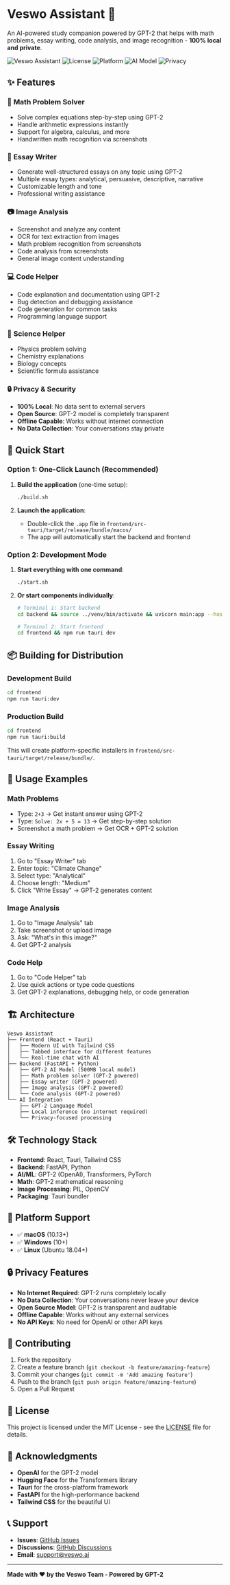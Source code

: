 # Veswo Assistant 🧠

An AI-powered study companion powered by GPT-2 that helps with math problems, essay writing, code analysis, and image recognition - **100% local and private**.

![Veswo Assistant](https://img.shields.io/badge/Version-1.0.0-blue)
![License](https://img.shields.io/badge/License-MIT-green)
![Platform](https://img.shields.io/badge/Platform-Cross--Platform-orange)
![AI Model](https://img.shields.io/badge/AI%20Model-GPT--2-purple)
![Privacy](https://img.shields.io/badge/Privacy-100%25%20Local-red)

## ✨ Features

### 🧮 **Math Problem Solver**
- Solve complex equations step-by-step using GPT-2
- Handle arithmetic expressions instantly
- Support for algebra, calculus, and more
- Handwritten math recognition via screenshots

### 📝 **Essay Writer**
- Generate well-structured essays on any topic using GPT-2
- Multiple essay types: analytical, persuasive, descriptive, narrative
- Customizable length and tone
- Professional writing assistance

### 📷 **Image Analysis**
- Screenshot and analyze any content
- OCR for text extraction from images
- Math problem recognition from screenshots
- Code analysis from screenshots
- General image content understanding

### 💻 **Code Helper**
- Code explanation and documentation using GPT-2
- Bug detection and debugging assistance
- Code generation for common tasks
- Programming language support

### 🔬 **Science Helper**
- Physics problem solving
- Chemistry explanations
- Biology concepts
- Scientific formula assistance

### 🔒 **Privacy & Security**
- **100% Local**: No data sent to external servers
- **Open Source**: GPT-2 model is completely transparent
- **Offline Capable**: Works without internet connection
- **No Data Collection**: Your conversations stay private

## 🚀 Quick Start

### Option 1: One-Click Launch (Recommended)

1. **Build the application** (one-time setup):
   ```bash
   ./build.sh
   ```

2. **Launch the application**:
   - Double-click the `.app` file in `frontend/src-tauri/target/release/bundle/macos/`
   - The app will automatically start the backend and frontend

### Option 2: Development Mode

1. **Start everything with one command**:
   ```bash
   ./start.sh
   ```

2. **Or start components individually**:
   ```bash
   # Terminal 1: Start backend
   cd backend && source ../venv/bin/activate && uvicorn main:app --host 0.0.0.0 --port 8000 --reload
   
   # Terminal 2: Start frontend
   cd frontend && npm run tauri dev
   ```

## 📦 Building for Distribution

### Development Build
```bash
cd frontend
npm run tauri:dev
```

### Production Build
```bash
cd frontend
npm run tauri:build
```

This will create platform-specific installers in `frontend/src-tauri/target/release/bundle/`.

## 🎯 Usage Examples

### Math Problems
- Type: `2+3` → Get instant answer using GPT-2
- Type: `Solve: 2x + 5 = 13` → Get step-by-step solution
- Screenshot a math problem → Get OCR + GPT-2 solution

### Essay Writing
1. Go to "Essay Writer" tab
2. Enter topic: "Climate Change"
3. Select type: "Analytical"
4. Choose length: "Medium"
5. Click "Write Essay" → GPT-2 generates content

### Image Analysis
1. Go to "Image Analysis" tab
2. Take screenshot or upload image
3. Ask: "What's in this image?"
4. Get GPT-2 analysis

### Code Help
1. Go to "Code Helper" tab
2. Use quick actions or type code questions
3. Get GPT-2 explanations, debugging help, or code generation

## 🏗️ Architecture

```
Veswo Assistant
├── Frontend (React + Tauri)
│   ├── Modern UI with Tailwind CSS
│   ├── Tabbed interface for different features
│   └── Real-time chat with AI
├── Backend (FastAPI + Python)
│   ├── GPT-2 AI Model (500MB local model)
│   ├── Math problem solver (GPT-2 powered)
│   ├── Essay writer (GPT-2 powered)
│   ├── Image analysis (GPT-2 powered)
│   └── Code analysis (GPT-2 powered)
└── AI Integration
    ├── GPT-2 Language Model
    ├── Local inference (no internet required)
    └── Privacy-focused processing
```

## 🛠️ Technology Stack

- **Frontend**: React, Tauri, Tailwind CSS
- **Backend**: FastAPI, Python
- **AI/ML**: GPT-2 (OpenAI), Transformers, PyTorch
- **Math**: GPT-2 mathematical reasoning
- **Image Processing**: PIL, OpenCV
- **Packaging**: Tauri bundler

## 📱 Platform Support

- ✅ **macOS** (10.13+)
- ✅ **Windows** (10+)
- ✅ **Linux** (Ubuntu 18.04+)

## 🔒 Privacy Features

- **No Internet Required**: GPT-2 runs completely locally
- **No Data Collection**: Your conversations never leave your device
- **Open Source Model**: GPT-2 is transparent and auditable
- **Offline Capable**: Works without any external services
- **No API Keys**: No need for OpenAI or other API keys

## 🤝 Contributing

1. Fork the repository
2. Create a feature branch (`git checkout -b feature/amazing-feature`)
3. Commit your changes (`git commit -m 'Add amazing feature'`)
4. Push to the branch (`git push origin feature/amazing-feature`)
5. Open a Pull Request

## 📄 License

This project is licensed under the MIT License - see the [LICENSE](LICENSE) file for details.

## 🙏 Acknowledgments

- **OpenAI** for the GPT-2 model
- **Hugging Face** for the Transformers library
- **Tauri** for the cross-platform framework
- **FastAPI** for the high-performance backend
- **Tailwind CSS** for the beautiful UI

## 📞 Support

- **Issues**: [GitHub Issues](https://github.com/veswo/veswo-assistant/issues)
- **Discussions**: [GitHub Discussions](https://github.com/veswo/veswo-assistant/discussions)
- **Email**: support@veswo.ai

---

**Made with ❤️ by the Veswo Team - Powered by GPT-2** 